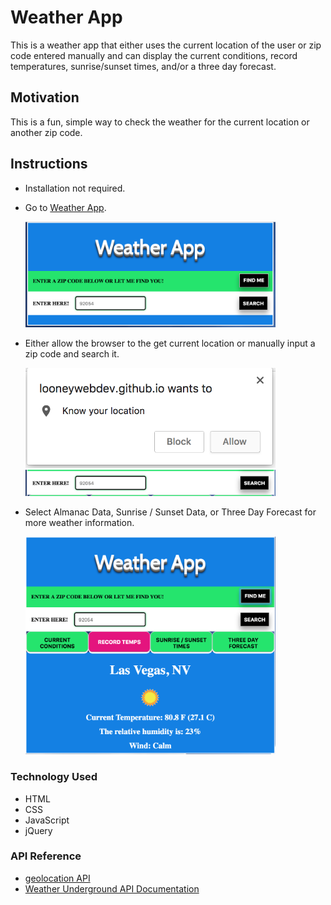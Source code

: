 # Weather App
This is a weather app that either uses the current location of the user or zip code entered manually and can display the current conditions, record temperatures, sunrise/sunset times, and/or a three day forecast.
## Motivation
This is a fun, simple way to check the weather for the current location or another zip code.
## Instructions
- Installation not required.
- Go to [Weather App](https://looneywebdev.github.io/weather-app/).

    <img src="https://github.com/looneywebdev/weather-app/blob/master/weatherapphome.png?raw=true" width="400">
 
- Either allow the browser to the get current location or manually input a zip code and search it.

    <img src="https://github.com/looneywebdev/weather-app/blob/master/locationpermission.png?raw=true " width="400">
    <br>
    <img src="https://github.com/looneywebdev/weather-app/blob/master/zipcode-input.png?raw=true " width="400">

- Select Almanac Data, Sunrise / Sunset Data, or Three Day Forecast for more weather information.

    <img src="https://github.com/looneywebdev/weather-app/blob/master/weatherapp.png?raw=true" width="400">

### Technology Used
- HTML
- CSS
- JavaScript
- jQuery
### API Reference
- [geolocation API](https://developer.mozilla.org/en-US/docs/Web/API/Geolocation/Using_geolocation)
- [Weather Underground API Documentation](https://www.wunderground.com/weather/api/d/docs?d=index)